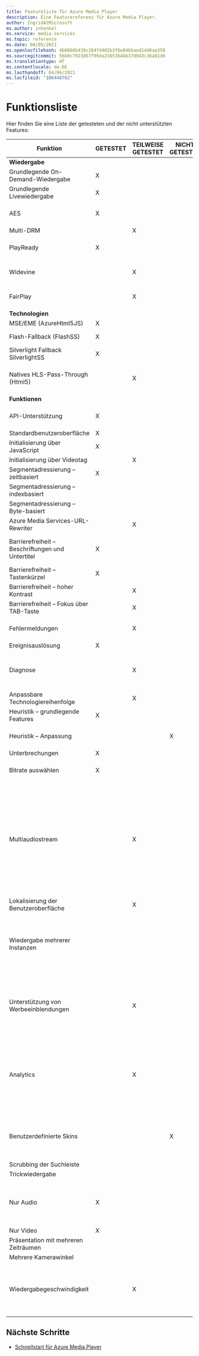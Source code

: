 ```yaml
---
title: Featureliste für Azure Media Player
description: Eine Featurereferenz für Azure Media Player.
author: IngridAtMicrosoft
ms.author: inhenkel
ms.service: media-services
ms.topic: reference
ms.date: 04/05/2021
ms.openlocfilehash: 4b0666b439c284fd402b3f6e04bbaed14d6aa358
ms.sourcegitcommit: 56b0c7923d67f96da21653b4bb37d943c36a81d6
ms.translationtype: HT
ms.contentlocale: de-DE
ms.lasthandoff: 04/06/2021
ms.locfileid: "106448762"
---
```

# <a name="feature-list"></a>Funktionsliste #
Hier finden Sie eine Liste der getesteten und der nicht unterstützten Features:

| Funktion | GETESTET | TEILWEISE GETESTET | NICHT GETESTET | NICHT UNTERSTÜTZT | HINWEISE |
| ------- | ------ | ---------------- | -------- | ----------- | ----- |
| **Wiedergabe**                                |        |                  |          |             |                                                                                                                      |
| Grundlegende On-Demand-Wiedergabe                | X      |                  |          |             | Unterstützt nur Streams aus Azure Media Services.                                                                      |
| Grundlegende Livewiedergabe                     | X      |                  |          |             | Unterstützt nur Streams aus Azure Media Services.                                                                      |
| AES                                     | X      |                  |          |             | Unterstützt den Schlüsselbereitstellungsdienst von Azure Media Services.                                                                   |
| Multi-DRM                               |        | X                |          |             |                                                                                                                      |
| PlayReady                               | X      |                  |          |             | Unterstützt den Schlüsselbereitstellungsdienst von Azure Media Services.                                                                   |
| Widevine                                |        | X                |          |             | Unterstützt im Manifest angegebene Widevine PSSH-Felder.                                                                    |
| FairPlay                                |        | X                |          |             | Unterstützt den Schlüsselbereitstellungsdienst von Azure Media Services.                                                                   |
| **Technologien**                                   |        |                  |          |             |                                                                                                                      |
| MSE/EME (AzureHtml5JS)                  | X      |                  |          |             |                                                                                                                      |
| Flash-Fallback (FlashSS)                | X      |                  |          |             | In dieser Technologie sind nicht alle Features verfügbar.                                                                         |
| Silverlight Fallback SilverlightSS      | X      |                  |          |             | In dieser Technologie sind nicht alle Features verfügbar.                                                                         |
| Natives HLS-Pass-Through (Html5)         |        | X                |          |             | Aufgrund von Plattformbeschränkungen sind in dieser Technologie nicht alle Features verfügbar.                                            |
| **Funktionen**                                |        |                  |          |             |                                                                                                                      |
| API-Unterstützung                             | X      |                  |          |             | Informationen finden Sie in der Liste der bekannten Probleme.                                                                                                |
| Standardbenutzeroberfläche                                | X      |                  |          |                                                                                                                                    |
| Initialisierung über JavaScript       | X      |                  |          |             |                                                                                                                      |
| Initialisierung über Videotag        |        | X                |          |             |                                                                                                                      |
| Segmentadressierung – zeitbasiert         | X      |                  |          |             |                                                                                                                      |
| Segmentadressierung – indexbasiert        |        |                  |          | X           |                                                                                                                      |
| Segmentadressierung – Byte-basiert         |        |                  |          | X           |                                                                                                                      |
| Azure Media Services-URL-Rewriter       |        | X                |          |             |                                                                                                                      |
| Barrierefreiheit – Beschriftungen und Untertitel  | X      |                 |          |             |  WebVTT (bedarfsgesteuert), CEA 708 (bedarfsgesteuert und live) und IMSC1 (bedarfsgesteuert und live)                                                       |
| Barrierefreiheit – Tastenkürzel                 | X      |                  |          |             |                                                                                                                      |
| Barrierefreiheit – hoher Kontrast           |        | X                |          |             |                                                                                                                      |
| Barrierefreiheit – Fokus über TAB-Taste               |        | X                |          |             |                                                                                                                      |
| Fehlermeldungen                         |        | X                |          |             | Fehlermeldungen sind technologieübergreifend inkonsistent.                                                                         |
| Ereignisauslösung                        | X      |                  |          |             |                                                                                                                      |
| Diagnose                             |        | X                |          |             | Diagnoseinformationen sind nur in der AzureHtml5JS-Technologie und in der SilverlightSS-Technologie teilweise verfügbar. |
| Anpassbare Technologiereihenfolge                 |        | X                |          |             |                                                                                                                      |
| Heuristik – grundlegende Features                      | X      |                  |          |             |                                                                                                                      |
| Heuristik – Anpassung              |        |                  | X        |             | Anpassungen sind nur bei der AzureHtml5JS-Technologie verfügbar.                                                          |
| Unterbrechungen                         | X      |                  |          |             |                                                                                                                      |
| Bitrate auswählen                          | X      |                  |          |             | Diese API ist nur in den Technologien AzureHtml5JS und FlashSS verfügbar.                                                    |
| Multiaudiostream                      |        | X                |          |             | Der programmgesteuerte Wechsel von Audiostreams ist nur in den Technologien AzureHtml5JS und FlashSS verfügbar, über die Benutzeroberflächenauswahl in AzureHtml5JS, FlashSS und nativem Html5 (in Safari).  Auf den meisten Plattformen sind zum Wechseln von Audiostreams dieselben privaten Codecdaten erforderlich (gleicher Codec und Kanal, gleiche Samplingrate usw.). |
| Lokalisierung der Benutzeroberfläche                         |        | X                |          |             |                                                                                                                      |
| Wiedergabe mehrerer Instanzen                 |        |                  |          | X           | Dieses Szenario funktioniert möglicherweise für einige Technologien, ist jedoch derzeit nicht unterstützt und nicht getestet. Die Funktionalität kann möglicherweise mit iFrames erzielt werden. |
| Unterstützung von Werbeeinblendungen                             |        | X                |          |             | AMP unterstützt das Einfügen von linearen Werbeeinblendungen von VAST-konformen Werbeservern vor, während und nach der Wiedergabe für VOD in der AzureHtml5JS-Technologie. |
| Analytics                               |        | X                |          |             | AMP bietet die Möglichkeit, auf Analyse- und Diagnoseereignisse zu lauschen, um diese an ein Analytics-Back-End Ihrer Wahl zu senden.  Aufgrund von Plattformbeschränkungen sind nicht alle Ereignisse und Eigenschaften für alle Technologien verfügbar.                                                                            |
| Benutzerdefinierte Skins                            |        |                  | X        |             | Legen Sie die Einstellungssteuerelemente in AMP auf „false“ fest, und verwenden Sie eigene HTML- und CSS-Einstellungen, um dieses Szenario zu erzielen.           |
| Scrubbing der Suchleiste                      |        |                  |          | X           |                                                                                                                      |
| Trickwiedergabe                              |        |                  |          | X           |                                                                                                                      |
| Nur Audio                              | X      |                  |          |           | In AzureHtml5JS unterstützt. Progressive MP3-Wiedergabe kann mit der HTML5-Technologie funktionieren, wenn die Plattform dies unterstützt.                                                                                                        |
| Nur Video                              | X      |                  |          |           | In AzureHtml5JS unterstützt.                                                                                                        |
| Präsentation mit mehreren Zeiträumen               |        |                  |          | X                                                                                                                                  |
| Mehrere Kamerawinkel                  |        |                  |          | X           |                                                                                                                      |
| Wiedergabegeschwindigkeit                          |        | X                |          |             | Die Wiedergabegeschwindigkeit wird in den meisten Szenarien unterstützt. Ausgenommen sind mobile Versionen aufgrund eines partiellen Fehlers in Chrome.                 |

## <a name="next-steps"></a>Nächste Schritte ##
- [Schnellstart für Azure Media Player](azure-media-player-quickstart.md)
